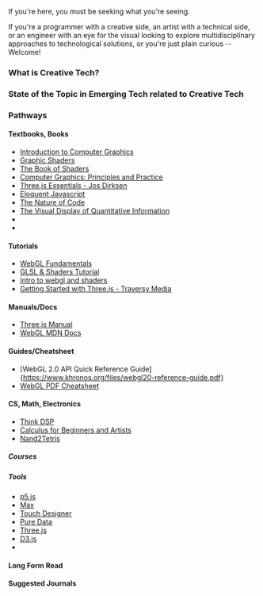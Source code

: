 
If you're here, you must be seeking what you're seeing. 

If you're a programmer with a creative side, an artist with a technical side, or an engineer with an eye for the visual looking to explore multidisciplinary approaches to technological solutions, or you're just plain curious -- Welcome!

### What is Creative Tech?



### State of the Topic in Emerging Tech related to Creative Tech

<!--computer graphics, virtual reality, augmented reality, software engineering, 3D printing, Internet of Things, CAD and wearable technology - {lenses, HMDs, sensors, bone-conductive,EEGS}, affective computing, pervasive computing
holography, volumetric displays,  light field display, photonic displays brain computer interfacing, information systems, social information systems, human factors, design, architecture, secure interfaces, usability and security, nlp, creative AI, generative art, generative design, cv, robotics, cognitive science, XR, wetware, cybernetics

Then add history, important people, inspo, magazines, etc

-->




### Pathways

#### Textbooks, Books
- [Introduction to Computer Graphics](https://math.hws.edu/graphicsbook/index.html)
- [Graphic Shaders](https://cs.uns.edu.ar/cg/clasespdf/GraphicShaders.pdf)
- [The Book of Shaders](https://thebookofshaders.com/)
- [Computer Graphics: Principles and Practice](https://www.cs.ucy.ac.cy/courses/EPL426/courses/eBooks/ComputerGraphicsPrinciplesPractice.pdf)
- [Three.js Essentials - Jos Dirksen](https://services.math.duke.edu/courses/math_everywhere/assets/techRefs/Threejs%20Essentials.pdf)
- [Eloquent Javascript](https://eloquentjavascript.net/)
- [The Nature of Code](https://natureofcode.com/book/)
- [The Visual Display of Quantitative Information](https://www.amazon.com/Visual-Display-Quantitative-Information/dp/1930824130)
- 
- 

#### Tutorials
- [WebGL Fundamentals](https://webglfundamentals.org/)
- [GLSL & Shaders Tutorial](https://www.youtube.com/watch?v=xZM8UJqN1eY)
- [Intro to webgl and shaders](https://www.youtube.com/watch?v=XNbtwyWh9HA)
- [Getting Started with Three.js - Traversy Media](https://www.youtube.com/watch?v=8jP4xpga6yY)


#### Manuals/Docs
- [Three.js Manual](https://threejs.org/manual/)
- [WebGL MDN Docs](https://developer.mozilla.org/en-US/docs/Web/API/WebGL_API)


#### Guides/Cheatsheet
- [WebGL 2.0 API Quick Reference Guide]{https://www.khronos.org/files/webgl20-reference-guide.pdf}
- [WebGL PDF Cheatsheet](https://appletree.or.kr/quick_reference_cards/Web_Development/WebGL%20Cheat%20Sheet.pdf)



#### CS, Math, Electronics
- [Think DSP](https://greenteapress.com/thinkdsp/thinkdsp.pdf)
- [Calculus for Beginners and Artists](https://math.mit.edu/~djk/calculus_beginners/)
- [Nand2Tetris](https://www.nand2tetris.org/course)


##### Courses

##### Tools
- [p5.js](https://p5js.org/)
- [Max](https://cycling74.com/products/max)
- [Touch Designer](https://derivative.ca/showcase)
- [Pure Data](https://puredata.info/)
- [Three.js](https://threejs.org/)
- [D3.js](https://threejs.org/)
-



#### Long Form Read
#### Suggested Journals



